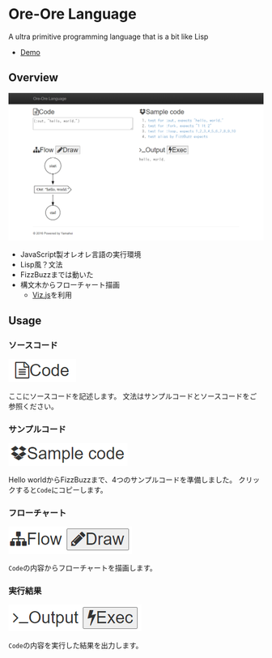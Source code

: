 Ore-Ore Language
================

A ultra primitive programming language that is a bit like Lisp

* [Demo](https://yamahei.github.io/orelang/index.html)

Overview
--------

![screen](/img/screen-min.png)

* JavaScript製オレオレ言語の実行環境
* Lisp風？文法
* FizzBuzzまでは動いた
* 構文木からフローチャート描画
  * [Viz.js](http://viz-js.com/)を利用

Usage
-----

### ソースコード
![code](/img/title-code-min.png)

ここにソースコードを記述します。
文法はサンプルコードとソースコードをご参照ください。

### サンプルコード
![sample](/img/title-sample-min.png)

Hello worldからFizzBuzzまで、4つのサンプルコードを準備しました。
クリックすると`Code`にコピーします。

### フローチャート
![flow](/img/title-flow-min.png)

`Code`の内容からフローチャートを描画します。

### 実行結果
![output](/img/title-output-min.png)

`Code`の内容を実行した結果を出力します。
